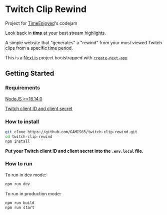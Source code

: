 # Twitch Clip Rewind
Project for [TimeEnjoyed](https://twitch.tv/timeenjoyed)'s codejam

Look back in **time** at your best stream highlights.

A simple website that "generates" a "rewind" from your most viewed Twitch clips from a specific time period.

This is a [Next.js](https://nextjs.org/) project bootstrapped with [`create-next-app`](https://github.com/vercel/next.js/tree/canary/packages/create-next-app).

## Getting Started

### Requirements 
[NodeJS >=16.14.0](https://nodejs.org/en)

[Twitch client ID and client secret](https://dev.twitch.tv/console/apps/create)

### How to install
```bash
git clone https://github.com/GAMIS65/twitch-clip-rewind.git
cd twitch-clip-rewind
npm install
```

**Put your Twitch client ID and client secret into the `.env.local` file.**

### How to run

To run in dev mode:
```bash
npm run dev
```

To run in production mode:
```bash
npm run build
npm run start
```
